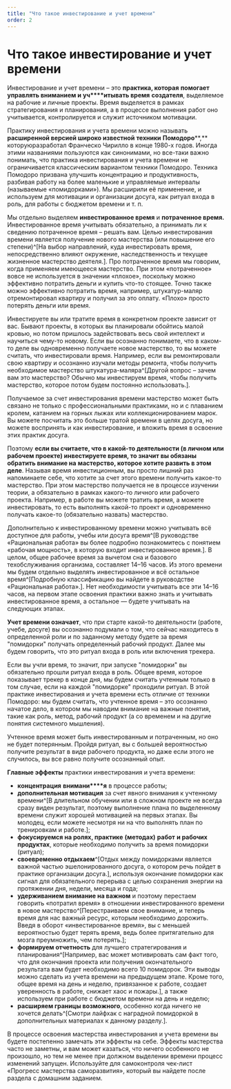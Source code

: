 ```yaml
---
title: "Что такое инвестирование и учет времени"
order: 2
---
```


# Что такое инвестирование и учет времени

Инвестирование и учет времени – это **практика, которая** **помогает управлять вниманием и** **уч****итывать время** **создателя**, выделяемое на рабочие и личные проекты. Время выделяется в рамках стратегирования и планирования, а в процессе выполнения работ оно учитывается, контролируется и служит источником мотивации.

Практику инвестирования и учета времени можно называть **расширенной версией широко известной** **техники** **Помодоро****,** которуюразработал Франческо Чирилло в конце 1980-х годов. Иногда этими названиями пользуются как синонимами, но все-таки важно понимать, что практика инвестирования и учета времени не ограничивается классическим вариантом техники Помодоро. Техника Помодоро призвана улучшить концентрацию и продуктивность, разбивая работу на более маленькие и управляемые интервалы (называемые «помидорками»). Мы расширили её применение, и используем для мотивации и организации досуга, как ритуал входа в роль, для работы с бюджетом времени и т. п.

Мы отдельно выделяем **инвестированное время** и **потраченное время.** Инвестированное время учитывать обязательно, а принимать ли к сведению потраченное время – решать вам. Целью инвестирования времени является получение нового мастерства (или повышение его степени)^[На выбор направлений, куда инвестировать время, непосредственно влияют окружение, наследственность и текущее жизненное мастерство деятеля.]. Про потраченное время мы говорим, когда применяем имеющееся мастерство. При этом «потраченное» вовсе не используется в значении «плохое», поскольку можно эффективно потратить деньги и купить что-то стоящее. Точно также можно эффективно потратить время, например, штукатур-маляр отремонтировал квартиру и получил за это оплату. «Плохо» просто потерять деньги или время.

Инвестируете вы или тратите время в конкретном проекте зависит от вас. Бывают проекты, в которых вы планировали обойтись малой кровью, но потом пришлось задействовать весь свой интеллект и научиться чему-то новому. Если вы осознанно понимаете, что в каком-то деле вы одновременно получаете новое мастерство, то вы можете считать, что инвестировали время. Например, если вы ремонтировали свою квартиру и осознанно изучали методы ремонта, чтобы получить необходимое мастерство штукатура-маляра^[Другой вопрос – зачем вам это мастерство? Обычно мы инвестируем время, чтобы получить мастерство, которое потом будем постоянно использовать.].

Получаемое за счет инвестирования времени мастерство может быть связано не только с профессиональными практиками, но и с плаванием кролем, катанием на горных лыжах или коллекционированием марок. Вы можете посчитать это больше тратой времени в целях досуга, но можете воспринять и как инвестирование, и вложить время в освоение этих практик досуга.

Поэтому **если вы считаете, что в какой-то деятельности (в личном или рабочем проекте) инвестируете время, то значит вы обязаны обратить внимание на** **мастерство, которое хотите развить в этом деле**. Называя время инвестиционным, вы просто лишний раз напоминаете себе, что хотите за счет этого времени получить какое-то мастерство. При этом мастерство получается не в процессе изучении теории, а обязательно в рамках какого-то личного или рабочего проекта. Например, в работе вы можете тратить время, а можете инвестировать, то есть выполнять какой-то проект и одновременно получать какое-то (обязательно назвать) мастерство.

Дополнительно к инвестированному времени можно учитывать всё доступное для работы, учебы или досуга время^[В руководстве «Рациональная работа» вы более подробно познакомитесь с понятием «рабочая мощность», в которую входит инвестированное время.]. В целом, общее рабочее время за вычетом сна и базового техобслуживания организма, составляет 14–16 часов. Из этого времени мы будем отдельно выделять инвестированное и всё остальное время^[Подробную классификацию вы найдете в руководстве «Рациональная работа».]. Нет необходимости учитывать все эти 14–16 часов, на первом этапе освоения практики важно знать и учитывать инвестированное время, а остальное — будете учитывать на следующих этапах.

**Учет времени означает**, что при старте какой-то деятельности (работе, учебе, досуге) вы осознанно подумали о том, что сейчас находитесь в определенной роли и по заданному методу будете за время "помидорки" получать определенный рабочий продукт. Далее мы будем говорить, что это ритуал входа в роль или включения трекера.

Если вы учли время, то значит, при запуске "помидорки" вы обязательно прошли ритуал входа в роль. Общее время, которое показывает трекер в конце дня, мы будем считать учтенным только в том случае, если на каждой "помидорке" проходили ритуал. В этой практике инвестирования и учета времени есть отличие от техники Помодоро: мы будем считать, что учтенное время – это осознанно начатое дело, в котором мы наводим внимание на важные понятия, такие как роль, метод, рабочий продукт (а со временем и на другие понятия системного мышления).

Учтенное время может быть инвестированным и потраченным, но оно не будет потерянным. Пройдя ритуал, вы с большей вероятностью получите результат в виде рабочего продукта, но даже если этого не случилось, вы все равно получите осознанный опыт.

**Главные эффекты** практики инвестирования и учета времени:

* **к****онцентр****ация** **внимани****я** в процессе работы;
* **дополнительная мотивация** за счет явного внимания к учтенному времени^[В длительном обучении или в сложном проекте не всегда сразу виден результат, поэтому выполнение плана по выделенному времени служит хорошей мотивацией на первых этапах. Вы молодец, если можете несмотря ни на что выполнять план по тренировкам и работе.];
* **фокусируемся на рол****ях****, практике** **(методах)** **работ** **и рабочих продуктах**, которые необходимо получить за время помидорки (ритуал);
* **своевременно отдыхаем**^[Отдых между помидорками является важной частью эшелонированного досуга, о котором речь пойдет в практике организации досуга.], используя окончание помидорки как сигнал для обязательного перерыва с целью сохранения энергии на протяжении дня, недели, месяца и года;
* **удерживанием внимание на важном** и поэтому перестаем говорить «потратил время» в отношении инвестированного времени в новое мастерство^[Перестраиваем свое внимание, и теперь время для нас важный ресурс, которым необходимо дорожить. Введя в оборот «инвестированное время», вы с меньшей вероятностью будет терять время, ведь более притягательно для мозга преумножить, чем потерять.];
* **формируем отчетность** для лучшего стратегирования и планирования^[Например, вас может мотивировать сам факт того, что для окончания проекта или получения окончательного результата вам будет необходимо всего 10 помидорок. Эти выводы можно сделать из учета времени на предыдущем этапе. Кроме того, общее время на день и неделю, привязанное к работе, создает уверенность в работе, снижает хаос и пожары.], а также используем при работе с бюджетом времени на день и неделю;
* **расширяем границы возможного**, особенно когда ничего не хочется делать^[Смотри лайфхак с наградной помидоркой в дополнительных материалах к данному разделу.].

В процессе освоения мастерства инвестирования и учета времени вы будете постепенно замечать эти эффекты на себе. Эффекты мастерства часто не заметны, и вам может казаться, что ничего особенного не произошло, но тем не менее при должном выделении времени процесс изменений запущен. Используйте для самоконтроля чек-лист «Прогресс мастерства саморазвития», который вы найдете после раздела с домашним заданием.